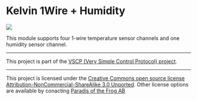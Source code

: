 <h1>Kelvin 1Wire + Humidity</h1>

<img src="http://grodansparadis.com/images/vscp_logo.jpg" />

This module supports four 1-wire temperature sensor channels and one humidity sensor channel.
<hr>

This project is part of the <a href="http://www.vscp.org">VSCP (Very Simple Control Protocol) project</a>. 

<hr>

This project is licensed under the 
<a href="http://creativecommons.org/licenses/by-nc-sa/3.0/">Creative Commons open source license Attribution-NonCommercial-ShareAlike 3.0 Unported</a>. 
Other license options are available by conacting <a href="malto:info@grodansparadis.com">Paradis of the Frog AB</a>
